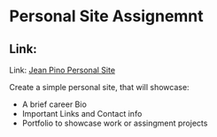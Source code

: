 # Personal Site Assignemnt

## Link: 
Link: [Jean Pino Personal Site](https://fender190.github.io/personal_site/ "Jean Pino, Data Analyst")

Create a simple personal site, that will showcase:
- A brief career Bio
- Important Links and Contact info
- Portfolio to showcase work or assingment projects



